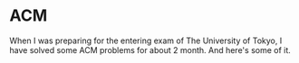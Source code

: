 # ACM
When I was preparing for the entering exam of The University of Tokyo, I have solved some ACM problems for about 2 month.
And here's some of it.
